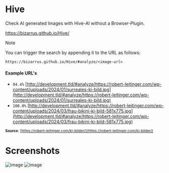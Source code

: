 # Hive
Check AI generated Images with Hive-AI without a Browser-Plugin.

https://bizarrus.github.io/Hive/

> [!NOTE]
> 
> You can trigger the search by appending it to the URL as follows:
> 
> `https://bizarrus.github.io/Hive/#analyze/<image-url>`

#### Example URL's
- `94.4%` [http://development.tld/#analyze/https://robert-leitinger.com/wp-content/uploads/2024/01/surreales-ki-bild.jpg](http://development.tld/#analyze/https://robert-leitinger.com/wp-content/uploads/2024/01/surreales-ki-bild.jpg)
- `100.0%` [http://development.tld/#analyze/https://robert-leitinger.com/wp-content/uploads/2024/03/frau-bikini-ki-bild-581x775.jpg](http://development.tld/#analyze/https://robert-leitinger.com/wp-content/uploads/2024/03/frau-bikini-ki-bild-581x775.jpg)

<small>**Source**: [https://robert-leitinger.com/ki-bilder/](https://robert-leitinger.com/ki-bilder/)</small>

# Screenshots
![image](https://github.com/user-attachments/assets/1d9456c9-8c11-48e1-a644-5dc5be1d8879)
![image](https://github.com/user-attachments/assets/6019b194-1f5c-4139-955d-bc9f380a1b5c)

